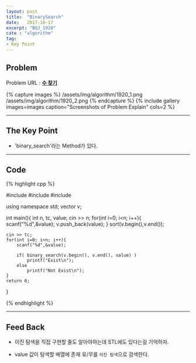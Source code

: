 ```yaml
---
layout: post
title:  "BinarySearch"
date:   2017-10-17
excerpt: "BOJ_1920"
cate : "algorithm"
tag:
- Key Point
---
```



## Problem
Problem URL : **[수 찾기](https://www.acmicpc.net/problem/1920)**

{% capture images %}
    /assets/img/algorithm/1920_1.png
    /assets/img/algorithm/1920_2.png
{% endcapture %}
{% include gallery images=images caption="Screenshots of Problem Explain" cols=2 %}

---

## The Key Point

* 'binary_search'라는 Method가 있다.
    

---

## Code
{% highlight cpp %}

#include <iostream>
#include <vector>
#include <algorithm>

using namespace std;
vector<int> v;

int main(){
    int n, tc, value;
    cin >> n;
    for(int i=0; i<n; i++){
        scanf("%d",&value);
        v.push_back(value);
    }
    sort(v.begin(),v.end());
    
    cin >> tc;
    for(int i=0; i<n; i++){
        scanf("%d",&value);
        
        if( binary_search(v.begin(), v.end(), value) )
            printf("Exist\n");
        else
            printf("Not Exist\n");
    }
    return 0;
}


{% endhighlight %}

---


## Feed Back 

* 이진 탐색을 직접 구현할 줄도 알아야하는데 STL에도 있다는걸 기억하자.

* value 값이 탐색할 배열에 존재 유/무를 `이진 탐색`으로 검색한다.

